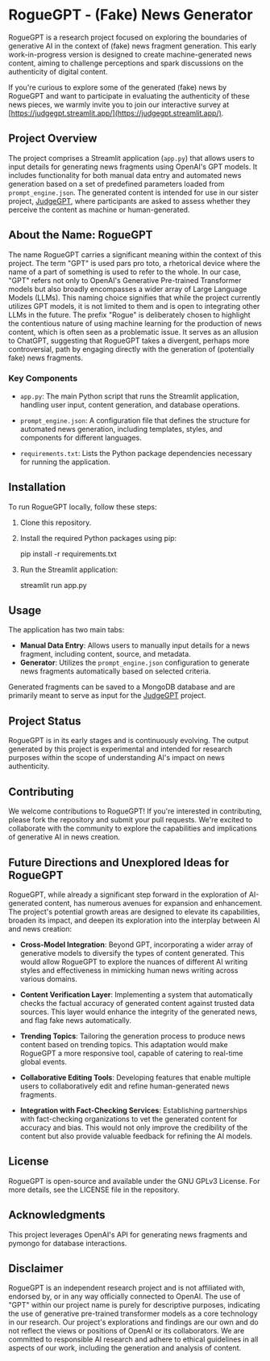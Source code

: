 # RogueGPT - (Fake) News Generator

RogueGPT is a research project focused on exploring the boundaries of generative AI in the context of (fake) news fragment generation. This early work-in-progress version is designed to create machine-generated news content, aiming to challenge perceptions and spark discussions on the authenticity of digital content.

If you're curious to explore some of the generated (fake) news by RogueGPT and want to participate in evaluating the authenticity of these news pieces, we warmly invite you to join our interactive survey at [https://judgegpt.streamlit.app/](https://judgegpt.streamlit.app/).

## Project Overview

The project comprises a Streamlit application (`app.py`) that allows users to input details for generating news fragments using OpenAI's GPT models. It includes functionality for both manual data entry and automated news generation based on a set of predefined parameters loaded from `prompt_engine.json`. The generated content is intended for use in our sister project, [JudgeGPT](https://github.com/aloth/JudgeGPT), where participants are asked to assess whether they perceive the content as machine or human-generated.

## About the Name: RogueGPT

The name RogueGPT carries a significant meaning within the context of this project. The term "GPT" is used pars pro toto, a rhetorical device where the name of a part of something is used to refer to the whole. In our case, "GPT" refers not only to OpenAI's Generative Pre-trained Transformer models but also broadly encompasses a wider array of Large Language Models (LLMs). This naming choice signifies that while the project currently utilizes GPT models, it is not limited to them and is open to integrating other LLMs in the future. The prefix "Rogue" is deliberately chosen to highlight the contentious nature of using machine learning for the production of news content, which is often seen as a problematic issue. It serves as an allusion to ChatGPT, suggesting that RogueGPT takes a divergent, perhaps more controversial, path by engaging directly with the generation of (potentially fake) news fragments.

### Key Components

- `app.py`: The main Python script that runs the Streamlit application, handling user input, content generation, and database operations.

- `prompt_engine.json`: A configuration file that defines the structure for automated news generation, including templates, styles, and components for different languages.

- `requirements.txt`: Lists the Python package dependencies necessary for running the application.

## Installation

To run RogueGPT locally, follow these steps:

1. Clone this repository.
2. Install the required Python packages using pip:

    pip install -r requirements.txt

3. Run the Streamlit application:

    streamlit run app.py

## Usage

The application has two main tabs:
- **Manual Data Entry**: Allows users to manually input details for a news fragment, including content, source, and metadata.
- **Generator**: Utilizes the `prompt_engine.json` configuration to generate news fragments automatically based on selected criteria.

Generated fragments can be saved to a MongoDB database and are primarily meant to serve as input for the [JudgeGPT](https://github.com/aloth/JudgeGPT) project.

## Project Status

RogueGPT is in its early stages and is continuously evolving. The output generated by this project is experimental and intended for research purposes within the scope of understanding AI's impact on news authenticity.

## Contributing

We welcome contributions to RogueGPT! If you're interested in contributing, please fork the repository and submit your pull requests. We're excited to collaborate with the community to explore the capabilities and implications of generative AI in news creation.

## Future Directions and Unexplored Ideas for RogueGPT

RogueGPT, while already a significant step forward in the exploration of AI-generated content, has numerous avenues for expansion and enhancement. The project's potential growth areas are designed to elevate its capabilities, broaden its impact, and deepen its exploration into the interplay between AI and news creation:

- **Cross-Model Integration**: Beyond GPT, incorporating a wider array of generative models to diversify the types of content generated. This would allow RogueGPT to explore the nuances of different AI writing styles and effectiveness in mimicking human news writing across various domains.

- **Content Verification Layer**: Implementing a system that automatically checks the factual accuracy of generated content against trusted data sources. This layer would enhance the integrity of the generated news, and flag fake news automatically.

- **Trending Topics**: Tailoring the generation process to produce news content based on trending topics. This adaptation would make RogueGPT a more responsive tool, capable of catering to real-time global events.

- **Collaborative Editing Tools**: Developing features that enable multiple users to collaboratively edit and refine human-generated news fragments.

- **Integration with Fact-Checking Services**: Establishing partnerships with fact-checking organizations to vet the generated content for accuracy and bias. This would not only improve the credibility of the content but also provide valuable feedback for refining the AI models.

## License

RogueGPT is open-source and available under the GNU GPLv3 License. For more details, see the LICENSE file in the repository.

## Acknowledgments

This project leverages OpenAI's API for generating news fragments and pymongo for database interactions.

## Disclaimer

RogueGPT is an independent research project and is not affiliated with, endorsed by, or in any way officially connected to OpenAI. The use of "GPT" within our project name is purely for descriptive purposes, indicating the use of generative pre-trained transformer models as a core technology in our research. Our project's explorations and findings are our own and do not reflect the views or positions of OpenAI or its collaborators. We are committed to responsible AI research and adhere to ethical guidelines in all aspects of our work, including the generation and analysis of content.

